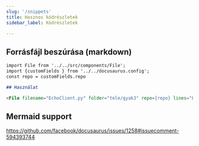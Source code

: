 ```yaml
---
slug: '/snippets'
title: Hasznos kódrészletek
sidebar_label: Kódrészletek

---
```

## Forrásfájl beszúrása (markdown)
```markdown
import File from '../../src/components/File';
import {customFields } from '../../docusaurus.config';
const repo = customFields.repo

## Használat

<File filename="EchoClient.py" folder="tele/gyak3" repo={repo} lines="L10-L20"/>

```

## Mermaid support
https://github.com/facebook/docusaurus/issues/1258#issuecomment-594393744
<!--stackedit_data:
eyJoaXN0b3J5IjpbMTQ4ODM0NDM2MiwtMzAxNDcwNjY1XX0=
-->